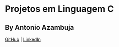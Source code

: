 # Projetos em Linguagem C

## By Antonio Azambuja
[GitHub](https://github.com/antonioazambuja) |
[LinkedIn](https://www.linkedin.com/in/antonio-azambuja-64887a160/)
